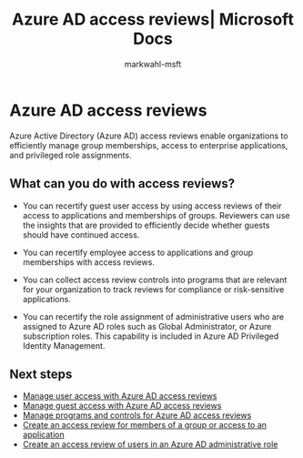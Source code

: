 ﻿---
title: Azure AD access reviews| Microsoft Docs
description: You can control group membership and application access to meet governance, risk management, and compliance initiatives in your organization by using Azure Active Directory access reviews.
services: active-directory
documentationcenter: ''
author: markwahl-msft
manager: mtillman
editor: ''
ms.service: active-directory
ms.workload: identity
ms.tgt_pltfrm: na
ms.devlang: na
ms.topic: get-started-article
ms.date: 09/26/2017
ms.author: billmath
---

# Azure AD access reviews

Azure Active Directory (Azure AD) access reviews enable organizations to efficiently manage group memberships, access to enterprise applications, and privileged role assignments. 

## What can you do with access reviews?
   
- You can recertify guest user access by using access reviews of their access to applications and memberships of groups. Reviewers can use the insights that are provided to efficiently decide whether guests should have continued access.
      
- You can recertify employee access to applications and group memberships with access reviews.
   
- You can collect access review controls into programs that are relevant for your organization to track reviews for compliance or risk-sensitive applications.

- You can recertify the role assignment of administrative users who are assigned to Azure AD roles such as Global Administrator, or Azure subscription roles.  This capability is included in Azure AD Privileged Identity Management.
    

## Next steps

- [Manage user access with Azure AD access reviews](active-directory-azure-ad-controls-manage-user-access-with-access-reviews.md)
- [Manage guest access with Azure AD access reviews](active-directory-azure-ad-controls-manage-guest-access-with-access-reviews.md)
- [Manage programs and controls for Azure AD access reviews](active-directory-azure-ad-controls-manage-programs-controls.md)
- [Create an access review for members of a group or access to an application](active-directory-azure-ad-controls-create-access-review.md)
- [Create an access review of users in an Azure AD administrative role](active-directory-privileged-identity-management-how-to-start-security-review.md)

